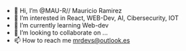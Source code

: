 - 👋 Hi, I’m @MAU-R// Mauricio Ramirez 
- 👀 I’m interested in React, WEB-Dev, AI, Cibersecurity, IOT
- 🌱 I’m currently learning Web-dev
- 💞️ I’m looking to collaborate on ...
- 📫 How to reach me mrdevs@outlook.es

<!---
MAU-R/MAU-R is a ✨ special ✨ repository because its `README.md` (this file) appears on your GitHub profile.
You can click the Preview link to take a look at your changes.
--->

